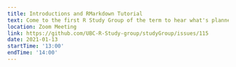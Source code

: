 ```yaml
---
title: Introductions and RMarkdown Tutorial
text: Come to the first R Study Group of the term to hear what's planned, as well as a brief tutorial on RMarkdown
location: Zoom Meeting
link: https://github.com/UBC-R-Study-group/studyGroup/issues/115
date: 2021-01-13
startTime: '13:00'
endTime: '14:00'
---
```

